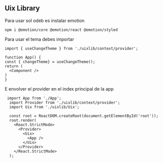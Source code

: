 ## Uix Library

Para usar sol odeb es instalar emotion

```
npm i @emotion/core @emotion/react @emotion/styled
```

Para usar el tema debes importar

```
import { useChangeTheme } from './uixlib/context/provider';

function App() {
const { changeTheme} = useChangeTheme();
return (
  <Component />
)
}
```

E envolver el provider en el index principal de la app

```
 import App from './App';
  import Provider from './uixlib/context/provider';
  import Uix from './uixlib/Uix';

  const root = ReactDOM.createRoot(document.getElementById('root'));
  root.render(
    <React.StrictMode>
      <Provider>
        <Uix>
          <App />
        </Uix>
      </Provider>
    </React.StrictMode>
  );
```
